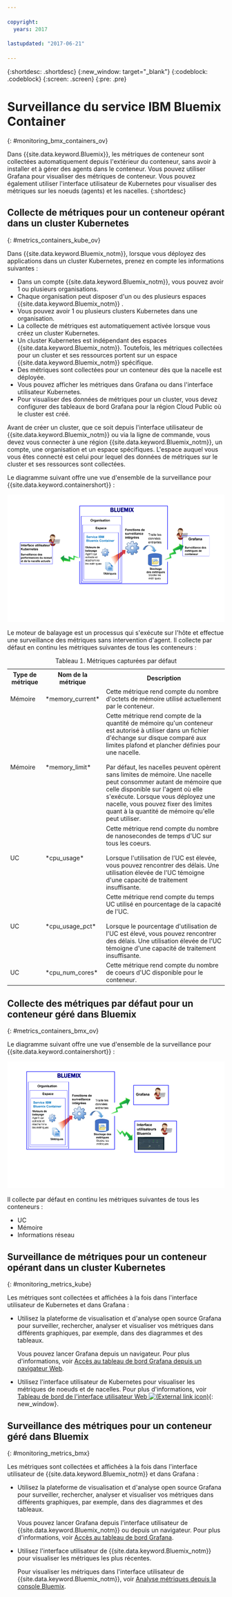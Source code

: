 ```yaml
---

copyright:
  years: 2017

lastupdated: "2017-06-21"

---
```



{:shortdesc: .shortdesc}
{:new_window: target="_blank"}
{:codeblock: .codeblock}
{:screen: .screen}
{:pre: .pre}


# Surveillance du service IBM Bluemix Container
{: #monitoring_bmx_containers_ov}

Dans {{site.data.keyword.Bluemix}}, les métriques de conteneur sont collectées automatiquement depuis l'extérieur du conteneur, sans avoir à installer et à gérer des agents dans le conteneur. Vous pouvez utiliser Grafana pour visualiser des métriques de conteneur. Vous pouvez également utiliser l'interface utilisateur de Kubernetes pour visualiser des métriques sur les noeuds (agents) et les nacelles.
{:shortdesc}

## Collecte de métriques pour un conteneur opérant dans un cluster Kubernetes
{: #metrics_containers_kube_ov}

Dans {{site.data.keyword.Bluemix_notm}}, lorsque vous déployez des applications dans un cluster Kubernetes, prenez en compte les informations suivantes :

* Dans un compte {{site.data.keyword.Bluemix_notm}}, vous pouvez avoir 1 ou plusieurs organisations.
* Chaque organisation peut disposer d'un ou des plusieurs espaces {{site.data.keyword.Bluemix_notm}} .
* Vous pouvez avoir 1 ou plusieurs clusters Kubernetes dans une organisation.
* La collecte de métriques est automatiquement activée lorsque vous créez un cluster Kubernetes.
* Un cluster Kubernetes est indépendant des espaces {{site.data.keyword.Bluemix_notm}}. Toutefois, les métriques collectées pour un cluster et ses ressources portent sur un espace {{site.data.keyword.Bluemix_notm}} spécifique.
* Des métriques sont collectées pour un conteneur dès que la nacelle est déployée.
* Vous pouvez afficher les métriques dans Grafana ou dans l'interface utilisateur Kubernetes.
* Pour visualiser des données de métriques pour un cluster, vous devez configurer des tableaux de bord Grafana pour la région Cloud Public où le cluster est créé.

Avant de créer un cluster, que ce soit depuis l'interface utilisateur de {{site.data.keyword.Bluemix_notm}} ou via la ligne de commande, vous devez vous connecter à une région {{site.data.keyword.Bluemix_notm}}, un compte, une organisation et un espace spécifiques. L'espace auquel vous vous êtes connecté est celui pour lequel des données de métriques sur le cluster et ses ressources sont collectées.

Le diagramme suivant offre une vue d'ensemble de la surveillance pour {{site.data.keyword.containershort}} :

![Présentation générale des composants pour les conteneurs déployés dans un cluster Kubernetes](images/monitoring_kube.gif "Présentation générale des composants pour les conteneurs déployés dans un cluster Kubernetes")

Le moteur de balayage est un processus qui s'exécute sur l'hôte et effectue une surveillance des métriques sans intervention d'agent. Il collecte par défaut en continu les métriques suivantes de tous les conteneurs :

<table>
  <caption>Tableau 1. Métriques capturées par défaut</caption>
  <tr>
    <th>Type de métrique</th>
    <th>Nom de la métrique</th>
    <th>Description</th>
  </tr>
  <tr>
    <td>Mémoire</td>
    <td>*memory_current*</td>
    <td>Cette métrique rend compte du nombre d'octets de mémoire utilisé actuellement par le conteneur. </td>
  </tr>
  <tr>
    <td>Mémoire</td>
    <td>*memory_limit*</td>
    <td>Cette métrique rend compte de la quantité de mémoire qu'un conteneur est autorisé à utiliser dans un fichier d'échange sur disque comparé aux limites plafond et plancher définies pour une nacelle. <br> <br>Par défaut, les nacelles peuvent opèrent sans limites de mémoire. Une nacelle peut consommer autant de mémoire que celle disponible sur l'agent où elle s'exécute. Lorsque vous déployez une nacelle, vous pouvez fixer des limites quant à la quantité de mémoire qu'elle peut utiliser. </td>
  </tr>
  <tr>
    <td>UC</td>
    <td>*cpu_usage*</td>
    <td>Cette métrique rend compte du nombre de nanosecondes de temps d'UC sur tous les coeurs. <br><br>Lorsque l'utilisation de l'UC est élevée, vous pouvez rencontrer des délais. Une utilisation élevée de l'UC témoigne d'une capacité de traitement insuffisante.</td>
  </tr>
  <tr>
    <td>UC</td>
    <td>*cpu_usage_pct*</td>
    <td>Cette métrique rend compte du temps UC utilisé en pourcentage de la capacité de l'UC. <br><br>Lorsque le pourcentage d'utilisation de l'UC est élevé, vous pouvez rencontrer des délais. Une utilisation élevée de l'UC témoigne d'une capacité de traitement insuffisante.</td>
  </tr>
  <tr>
    <td>UC</td>
    <td>*cpu_num_cores*</td>
    <td>Cette métrique rend compte du nombre de coeurs d'UC disponible pour le conteneur.</td>
  </tr>
</table>


## Collecte des métriques par défaut pour un conteneur géré dans Bluemix
{: #metrics_containers_bmx_ov}

Le diagramme suivant offre une vue d'ensemble de la surveillance pour {{site.data.keyword.containershort}} :

![Présentation générale des composants pour les conteneurs déployés dans une infrastructure de cloud gérée par {{site.data.keyword.Bluemix_notm}}](images/monitoring_bmx.gif "Présentation générale des composants pour les conteneurs déployés dans une infrastructure de cloud gérée par {{site.data.keyword.Bluemix_notm}}")

Il collecte par défaut en continu les métriques suivantes de tous les conteneurs :

* UC
* Mémoire
* Informations réseau


## Surveillance de métriques pour un conteneur opérant dans un cluster Kubernetes
{: #monitoring_metrics_kube}

Les métriques sont collectées et affichées à la fois dans l'interface utilisateur de Kubernetes et dans Grafana :

* Utilisez la plateforme de visualisation et d'analyse open source Grafana pour surveiller, rechercher, analyser et visualiser vos métriques dans différents graphiques, par exemple, dans des diagrammes et des tableaux.
 
    Vous pouvez lancer Grafana depuis un navigateur. Pour plus d'informations, voir [Accès au tableau de bord Grafana depuis un navigateur Web](/docs/services/cloud-monitoring/grafana/navigating_grafana.html#launch_grafana_from_browser).
    
* Utilisez l'interface utilisateur de Kubernetes pour visualiser les métriques de noeuds et de nacelles. Pour plus d'informations, voir [Tableau de bord de l'interface utilisateur Web ![(External link icon)](../../../icons/launch-glyph.svg "External link icon")](https://kubernetes.io/docs/tasks/access-application-cluster/web-ui-dashboard/){: new_window}.


## Surveillance des métriques pour un conteneur géré dans Bluemix
{: #monitoring_metrics_bmx}

Les métriques sont collectées et affichées à la fois dans l'interface utilisateur de {{site.data.keyword.Bluemix_notm}} et dans Grafana :

* Utilisez la plateforme de visualisation et d'analyse open source Grafana pour surveiller, rechercher, analyser et visualiser vos métriques dans différents graphiques, par exemple, dans des diagrammes et des tableaux.
 
    Vous pouvez lancer Grafana depuis l'interface utilisateur de {{site.data.keyword.Bluemix_notm}} ou depuis un navigateur. Pour plus d'informations, voir [Accès au tableau de bord Grafana](/docs/services/cloud-monitoring/grafana/navigating_grafana.html#navigating_grafana).
    

* Utilisez l'interface utilisateur de {{site.data.keyword.Bluemix_notm}} pour visualiser les métriques les plus récentes.

    Pour visualiser les métriques dans l'interface utilisateur de {{site.data.keyword.Bluemix_notm}}, voir [Analyse métriques depuis la console Bluemix](/docs/services/cloud-monitoring/containers/analyzing_metrics_bmx_ui.html#analyzing_metrics_bmx_ui).



    

